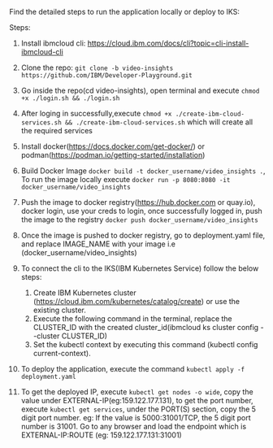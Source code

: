 Find the detailed steps to run the application locally or deploy to IKS:

Steps:
1. Install ibmcloud cli:  https://cloud.ibm.com/docs/cli?topic=cli-install-ibmcloud-cli
2. Clone the repo: 
```git clone -b video-insights https://github.com/IBM/Developer-Playground.git```
3. Go inside the repo(cd video-insights), open terminal and execute 
    ```chmod +x ./login.sh && ./login.sh```

4. After loging in successfully,execute 
```chmod +x ./create-ibm-cloud-services.sh && ./create-ibm-cloud-services.sh```
 which will create all the required services
5. Install docker(https://docs.docker.com/get-docker/) or podman(https://podman.io/getting-started/installation)
6. Build Docker Image 
```docker build -t docker_username/video_insights .```, To run the image locally execute ```docker run -p 8080:8080 -it docker_username/video_insights```
7. Push the image to docker registry(https://hub.docker.com or quay.io), docker login, use your creds to login, once successfully logged in, push the image to the registry 
```docker push docker_username/video_insights``` 
8. Once the image is pushed to docker registry, go to deployment.yaml file, and replace IMAGE_NAME with your image i.e (docker_username/video_insights)
9. To connect the cli to the IKS(IBM Kubernetes Service) follow the below steps:
    1. Create IBM Kubernetes cluster (https://cloud.ibm.com/kubernetes/catalog/create) or use the existing cluster.
    2. Execute the following command in the terminal, replace the CLUSTER_ID with the created cluster_id(ibmcloud ks cluster config --cluster CLUSTER_ID)
    3. Set the kubectl context by executing this command (kubectl config current-context). 
10. To deploy the application, execute the command ```kubectl apply -f deployment.yaml```
11. To get the deployed IP, execute ```kubectl get nodes -o wide```, copy the value under EXTERNAL-IP(eg:159.122.177.131), to get the port number, execute ```kubectl get services```, under the PORT(S) section, copy the 5 digit port number. eg: If the value is 5000:31001/TCP, the 5 digit port number is 31001. Go to any browser and load the endpoint which is EXTERNAL-IP:ROUTE (eg: 159.122.177.131:31001)
